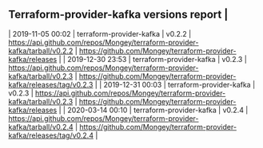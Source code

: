 ## Terraform-provider-kafka versions report |
 
| 2019-11-05 00:02 | terraform-provider-kafka | v0.2.2 | https://api.github.com/repos/Mongey/terraform-provider-kafka/tarball/v0.2.2 | https://github.com/Mongey/terraform-provider-kafka/releases |
| 2019-12-30 23:53 | terraform-provider-kafka | v0.2.3 | https://api.github.com/repos/Mongey/terraform-provider-kafka/tarball/v0.2.3 | https://github.com/Mongey/terraform-provider-kafka/releases/tag/v0.2.3 |
| 2019-12-31 00:03 | terraform-provider-kafka | v0.2.3 | https://api.github.com/repos/Mongey/terraform-provider-kafka/tarball/v0.2.3 | https://github.com/Mongey/terraform-provider-kafka/releases |
| 2020-03-14 00:10 | terraform-provider-kafka | v0.2.4 | https://api.github.com/repos/Mongey/terraform-provider-kafka/tarball/v0.2.4 | https://github.com/Mongey/terraform-provider-kafka/releases/tag/v0.2.4 |
